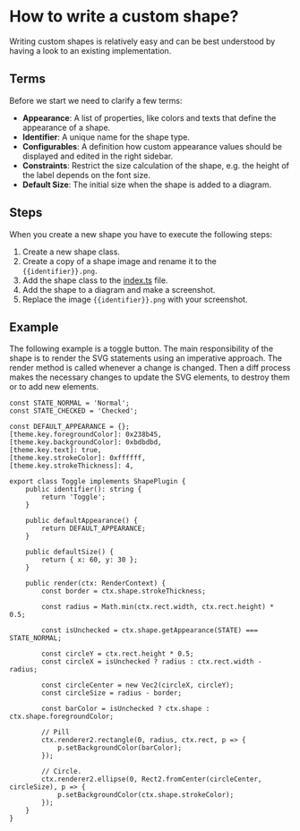 # How to write a custom shape?

Writing custom shapes is relatively easy and can be best understood by having a look to an existing implementation.

## Terms

Before we start we need to clarify a few terms:

* **Appearance**: A list of properties, like colors and texts that define the appearance of a shape.
* **Identifier**: A unique name for the shape type.
* **Configurables**: A definition how custom appearance values should be displayed and edited in the right sidebar.
* **Constraints**: Restrict the size calculation of the shape, e.g. the height of the label depends on the font size.
* **Default Size**: The initial size when the shape is added to a diagram.

## Steps

When you create a new shape you have to execute the following steps:

1. Create a new shape class.
2. Create a copy of a shape image and rename it to the `{{identifier}}.png`.
3. Add the shape class to the [index.ts](index.ts) file.
4. Add the shape to a diagram and make a screenshot.
5. Replace the image `{{identifier}}.png` with your screenshot.

## Example

The following example is a toggle button. The main responsibility of the shape is to render the SVG statements using an imperative approach. The render method is called whenever a change is changed. Then a diff process makes the necessary changes to update the SVG elements, to destroy them or to add new elements.

```
const STATE_NORMAL = 'Normal';
const STATE_CHECKED = 'Checked';

const DEFAULT_APPEARANCE = {};
[theme.key.foregroundColor]: 0x238b45,
[theme.key.backgroundColor]: 0xbdbdbd,
[theme.key.text]: true,
[theme.key.strokeColor]: 0xffffff,
[theme.key.strokeThickness]: 4,

export class Toggle implements ShapePlugin {
    public identifier(): string {
        return 'Toggle';
    }

    public defaultAppearance() {
        return DEFAULT_APPEARANCE;
    }

    public defaultSize() {
        return { x: 60, y: 30 };
    }

    public render(ctx: RenderContext) {
        const border = ctx.shape.strokeThickness;

        const radius = Math.min(ctx.rect.width, ctx.rect.height) * 0.5;

        const isUnchecked = ctx.shape.getAppearance(STATE) === STATE_NORMAL;

        const circleY = ctx.rect.height * 0.5;
        const circleX = isUnchecked ? radius : ctx.rect.width - radius;

        const circleCenter = new Vec2(circleX, circleY);
        const circleSize = radius - border;

        const barColor = isUnchecked ? ctx.shape : ctx.shape.foregroundColor;

        // Pill
        ctx.renderer2.rectangle(0, radius, ctx.rect, p => {
            p.setBackgroundColor(barColor);
        });

        // Circle.
        ctx.renderer2.ellipse(0, Rect2.fromCenter(circleCenter, circleSize), p => {
            p.setBackgroundColor(ctx.shape.strokeColor);
        });
    }
}
```